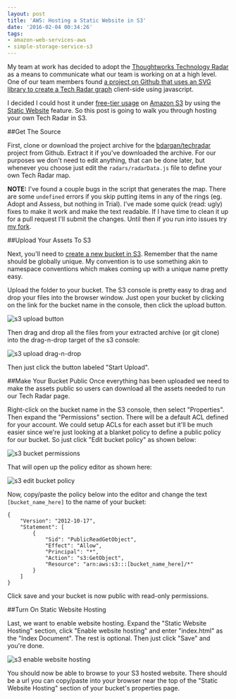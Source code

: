 ```yaml
---
layout: post
title: 'AWS: Hosting a Static Website in S3'
date: '2016-02-04 00:34:26'
tags:
- amazon-web-services-aws
- simple-storage-service-s3
---
```


My team at work has decided to adopt the [Thoughtworks Technology Radar](https://www.thoughtworks.com/radar) as a means to communicate what our team is working on at a high level. One of our team members found [a project on Github that uses an SVG library to create a Tech Radar graph](https://github.com/bdargan/techradar) client-side using javascript. 

I decided I could host it under [free-tier usage](https://aws.amazon.com/s3/pricing/) on [Amazon S3](http://docs.aws.amazon.com/AmazonS3/latest/dev/Welcome.html) by using the [Static Website](http://docs.aws.amazon.com/AmazonS3/latest/dev/WebsiteHosting.html) feature. So this post is going to walk you through hosting your own Tech Radar in S3.

##Get The Source

First, clone or download the project archive for the [bdargan/techradar](https://github.com/bdargan/techradar) project from Github. Extract it if you've downloaded the archive. For our purposes we don't need to edit anything, that can be done later, but whenever you choose just edit the `radars/radarData.js` file to define your own Tech Radar map.

**NOTE:** I've found a couple bugs in the script that generates the map. There are some `undefined` errors if you skip putting items in any of the rings (eg. Adopt and Assess, but nothing in Trial). I've made some quick (read: ugly) fixes to make it work and make the text readable. If I have time to clean it up for a pull request I'll submit the changes. Until then if you run into issues try [my fork](https://github.com/developmentalmadness/techradar).

##Upload Your Assets To S3

Next, you'll need to [create a new bucket in S3](http://docs.aws.amazon.com/AmazonS3/latest/dev/create-bucket-get-location-example.html). Remember that the name should be globally unique. My convention is to use something akin to namespace conventions which makes coming up with a unique name pretty easy.

Upload the folder to your bucket. The S3 console is pretty easy to drag and drop your files into the browser window. Just open your bucket by clicking on the link for the bucket name in the console, then click the upload button.

![s3 upload button](https://s3-us-west-2.amazonaws.com/dvm-public-assets/images/2016/02_03/s3-upload.png)

Then drag and drop all the files from your extracted archive (or git clone) into the drag-n-drop target of the s3 console:

![s3 upload drag-n-drop](https://s3-us-west-2.amazonaws.com/dvm-public-assets/images/2016/02_03/s3-upload-drag-n-drop.png)

Then just click the button labeled "Start Upload". 

##Make Your Bucket Public
Once everything has been uploaded we need to make the assets public so users can download all the assets needed to run our Tech Radar page. 

Right-click on the bucket name in the S3 console, then select "Properties". Then expand the "Permissions" section. There will be a default ACL defined for your account. We could setup ACLs for each asset but it'll be much easier since we're just looking at a blanket policy to define a public policy for our bucket. So just click "Edit bucket policy" as shown below:

![s3 bucket permissions](https://s3-us-west-2.amazonaws.com/dvm-public-assets/images/2016/02_03/s3-edit-bucket-permissions.png)

That will open up the policy editor as shown here:

![s3 edit bucket policy](https://s3-us-west-2.amazonaws.com/dvm-public-assets/images/2016/02_03/s3-edit-bucket-policy.png)

Now, copy/paste the policy below into the editor and change the text `[bucket_name_here]` to the name of your bucket:

    {
    	"Version": "2012-10-17",
    	"Statement": [
    		{
    			"Sid": "PublicReadGetObject",
    			"Effect": "Allow",
    			"Principal": "*",
    			"Action": "s3:GetObject",
    			"Resource": "arn:aws:s3:::[bucket_name_here]/*"
    		}
    	]
    }

Click save and your bucket is now public with read-only permissions. 

##Turn On Static Website Hosting

Last, we want to enable website hosting. Expand the "Static Website Hosting" section, click "Enable website hosting" and enter "index.html" as the "Index Document". The rest is optional. Then just click "Save" and you're done.

![s3 enable website hosting](https://s3-us-west-2.amazonaws.com/dvm-public-assets/images/2016/02_03/s3-enable-website-hosting.png)

You should now be able to browse to your S3 hosted website. There should be a url you can copy/paste into your browser near the top of the "Static Website Hosting" section of your bucket's properties page.
